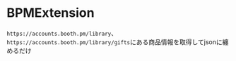 # BPMExtension

`https://accounts.booth.pm/library`、`https://accounts.booth.pm/library/gifts`にある商品情報を取得してjsonに纏めるだけ
